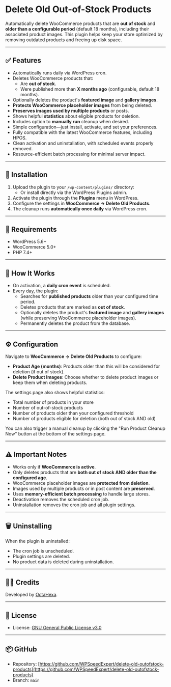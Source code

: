# Delete Old Out-of-Stock Products

Automatically delete WooCommerce products that are **out of stock** and **older than a configurable period** (default 18 months), including their associated product images. This plugin helps keep your store optimized by removing outdated products and freeing up disk space.

---

## ✅ Features
- Automatically runs daily via WordPress cron.
- Deletes WooCommerce products that:
  - Are **out of stock**.
  - Were published more than **X months ago** (configurable, default 18 months).
- Optionally deletes the product's **featured image** and **gallery images**.
- **Protects WooCommerce placeholder images** from being deleted.
- **Preserves images used by multiple products** or posts.
- Shows helpful **statistics** about eligible products for deletion.
- Includes option to **manually run** cleanup when desired.
- Simple configuration—just install, activate, and set your preferences.
- Fully compatible with the latest WooCommerce features, including HPOS.
- Clean activation and uninstallation, with scheduled events properly removed.
- Resource-efficient batch processing for minimal server impact.

---

## 🔧 Installation
1. Upload the plugin to your `/wp-content/plugins/` directory:
    - Or install directly via the WordPress Plugins admin.
2. Activate the plugin through the **Plugins** menu in WordPress.
3. Configure the settings in **WooCommerce → Delete Old Products**.
4. The cleanup runs **automatically once daily** via WordPress cron.

---

## 📝 Requirements
- WordPress 5.6+
- WooCommerce 5.0+
- PHP 7.4+

---

## 🚀 How It Works
- On activation, a **daily cron event** is scheduled.
- Every day, the plugin:
  - Searches for **published products** older than your configured time period.
  - Deletes products that are marked as **out of stock**.
  - Optionally deletes the product's **featured image** and **gallery images** (while preserving WooCommerce placeholder images).
  - Permanently deletes the product from the database.

---

## ⚙️ Configuration
Navigate to **WooCommerce → Delete Old Products** to configure:

- **Product Age (months)**: Products older than this will be considered for deletion (if out of stock).
- **Delete Product Images**: Choose whether to delete product images or keep them when deleting products.

The settings page also shows helpful statistics:
- Total number of products in your store
- Number of out-of-stock products
- Number of products older than your configured threshold
- Number of products eligible for deletion (both out of stock AND old)

You can also trigger a manual cleanup by clicking the "Run Product Cleanup Now" button at the bottom of the settings page.

---

## ⚠️ Important Notes
- Works only if **WooCommerce is active**.
- Only deletes products that are **both out of stock AND older than the configured age**.
- WooCommerce placeholder images are **protected from deletion**.
- Images used by multiple products or in post content are **preserved**.
- Uses **memory-efficient batch processing** to handle large stores.
- Deactivation removes the scheduled cron job.
- Uninstallation removes the cron job and all plugin settings.

---

## 🗑️ Uninstalling
When the plugin is uninstalled:
- The cron job is unscheduled.
- Plugin settings are deleted.
- No product data is deleted during uninstallation.

---

## 🧑‍💻 Credits
Developed by [OctaHexa](https://octahexa.com).

---

## 📄 License
- License: [GNU General Public License v3.0](https://www.gnu.org/licenses/gpl-3.0.html)

---

## 📦 GitHub
- Repository: [https://github.com/WPSpeedExpert/delete-old-outofstock-products](https://github.com/WPSpeedExpert/delete-old-outofstock-products)
- Branch: `main`
